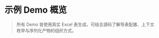 # 示例 Demo 概览

<DemoGrid :demos="[
  {
    title: 'Mini RPG',
    description: '多表 RPG 配置：英雄、技能、物品、敌人、关卡与全局参数，附带 React / Tailwind 静态战斗体验。',
    play: '/examples/minirpg/index.html',
    source: 'https://github.com/khgame/tables/tree/master/example/game_01_minirpg'
  },
  {
    title: 'Click Cookies',
    description: '增量点击玩法：生产建筑、升级树、成就系统与全局参数，轻量级 UI 可直接试玩。',
    play: '/examples/click-cookies/index.html',
    source: 'https://github.com/khgame/tables/tree/master/example/game_02_click_cookies'
  },
  {
    title: 'A Dark Room',
    description: '向经典致敬的完整增量游戏示例，涵盖资源、职业、建筑、事件与可交互 React UI。',
    play: '/examples/a-dark-room/index.html',
    source: 'https://github.com/khgame/tables/tree/master/example/game_03_a_dark_room'
  },
  {
    title: 'Arcane Depths',
    description: '战术 Roguelike + 基地经营 Demo：多层章节、构筑小队、地牢线路与 jsonx 协议头输出。',
    play: '/examples/arcane-depths/ui/index.html',
    source: 'https://github.com/khgame/tables/tree/master/example/game_04_arcane_depths'
  },
  {
    title: 'Neon Aberration',
    description: '赛博朋克 + 克苏鲁风格生存 ARPG：多表驱动基地管理、战术战斗、经济循环与剧情事件。',
    play: '/examples/neon-aberration/index.html',
    source: 'https://github.com/khgame/tables/tree/master/example/game_05_neon_aberration'
  },
  {
    title: 'Abyssal Nightfall',
    description: '类 Vampire Survivors 靶场：战前构筑界面 + Canvas 实时战斗，用 Excel 验证弹道、波次与技能树。',
    play: '/examples/abyssal-nightfall/index.html',
    source: 'https://github.com/khgame/tables/tree/master/example/game_06_abyssal_nightfall'
  },
  {
    title: 'Skill Gomoku',
    description: '五子棋 + 技能卡牌：16 张技能卡、克制关系、合体技与状态系统，展示卡牌游戏配置表设计。',
    play: '/examples/skill-gomoku/index.html',
    source: 'https://github.com/khgame/tables/tree/master/example/game_07_skill_gomoku'
  }
]" />

> 所有 Demo 皆使用真实 Excel 表生成，可结合源码了解导表配置、上下文枚举与序列化产物的组织方式。
